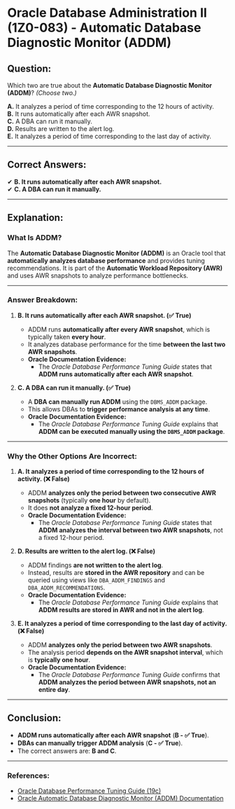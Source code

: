 # Oracle Database Administration II (1Z0-083) - Automatic Database Diagnostic Monitor (ADDM)

## **Question:**
Which two are true about the **Automatic Database Diagnostic Monitor (ADDM)**? *(Choose two.)*

**A.** It analyzes a period of time corresponding to the 12 hours of activity.  
**B.** It runs automatically after each AWR snapshot.  
**C.** A DBA can run it manually.  
**D.** Results are written to the alert log.  
**E.** It analyzes a period of time corresponding to the last day of activity.  

---

## **Correct Answers:**  
✔ **B. It runs automatically after each AWR snapshot.**  
✔ **C. A DBA can run it manually.**  

---

## **Explanation:**

### **What Is ADDM?**
The **Automatic Database Diagnostic Monitor (ADDM)** is an Oracle tool that **automatically analyzes database performance** and provides tuning recommendations. It is part of the **Automatic Workload Repository (AWR)** and uses AWR snapshots to analyze performance bottlenecks.

---

### **Answer Breakdown:**

1. **B. It runs automatically after each AWR snapshot. (✅ True)**
   - ADDM runs **automatically after every AWR snapshot**, which is typically taken **every hour**.
   - It analyzes database performance for the time **between the last two AWR snapshots**.
   - **Oracle Documentation Evidence:**  
     - The *Oracle Database Performance Tuning Guide* states that **ADDM runs automatically after each AWR snapshot**.

2. **C. A DBA can run it manually. (✅ True)**
   - A **DBA can manually run ADDM** using the `DBMS_ADDM` package.
   - This allows DBAs to **trigger performance analysis at any time**.
   - **Oracle Documentation Evidence:**  
     - The *Oracle Database Performance Tuning Guide* explains that **ADDM can be executed manually using the `DBMS_ADDM` package**.

---

### **Why the Other Options Are Incorrect:**

1. **A. It analyzes a period of time corresponding to the 12 hours of activity. (❌ False)**
   - ADDM **analyzes only the period between two consecutive AWR snapshots** (typically **one hour** by default).
   - It does **not analyze a fixed 12-hour period**.
   - **Oracle Documentation Evidence:**  
     - The *Oracle Database Performance Tuning Guide* states that **ADDM analyzes the interval between two AWR snapshots**, not a fixed 12-hour period.

2. **D. Results are written to the alert log. (❌ False)**
   - ADDM findings **are not written to the alert log**.
   - Instead, results are **stored in the AWR repository** and can be queried using views like `DBA_ADDM_FINDINGS` and `DBA_ADDM_RECOMMENDATIONS`.
   - **Oracle Documentation Evidence:**  
     - The *Oracle Database Performance Tuning Guide* explains that **ADDM results are stored in AWR and not in the alert log**.

3. **E. It analyzes a period of time corresponding to the last day of activity. (❌ False)**
   - ADDM **analyzes only the period between two AWR snapshots**.
   - The analysis period **depends on the AWR snapshot interval**, which is **typically one hour**.
   - **Oracle Documentation Evidence:**  
     - The *Oracle Database Performance Tuning Guide* confirms that **ADDM analyzes the period between AWR snapshots, not an entire day**.

---

## **Conclusion:**
- **ADDM runs automatically after each AWR snapshot** (**B - ✅ True**).
- **DBAs can manually trigger ADDM analysis** (**C - ✅ True**).
- The correct answers are: **B and C**.

---

### **References:**
- [Oracle Database Performance Tuning Guide (19c)](https://docs.oracle.com/en/database/oracle/oracle-database/19/tgsql/index.html)
- [Oracle Automatic Database Diagnostic Monitor (ADDM) Documentation](https://docs.oracle.com/en/database/oracle/oracle-database/19/dbrm/automatic-database-diagnostic-monitor-addm.html)

